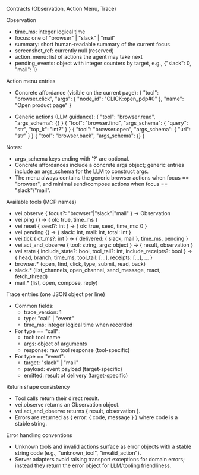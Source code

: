 Contracts (Observation, Action Menu, Trace)

Observation
- time_ms: integer logical time
- focus: one of "browser" | "slack" | "mail"
- summary: short human-readable summary of the current focus
- screenshot_ref: currently null (reserved)
- action_menu: list of actions the agent may take next
- pending_events: object with integer counters by target, e.g., {"slack": 0, "mail": 1}

Action menu entries
- Concrete affordance (visible on the current page):
  { "tool": "browser.click", "args": { "node_id": "CLICK:open_pdp#0" }, "name": "Open product page" }

- Generic actions (LLM guidance):
  { "tool": "browser.read", "args_schema": {} }
  { "tool": "browser.find", "args_schema": { "query": "str", "top_k": "int?" } }
  { "tool": "browser.open", "args_schema": { "url": "str" } }
  { "tool": "browser.back", "args_schema": {} }

Notes:
- args_schema keys ending with '?' are optional.
- Concrete affordances include a concrete args object; generic entries include an args_schema for the LLM to construct args.
- The menu always contains the generic browser actions when focus == "browser", and minimal send/compose actions when focus == "slack"/"mail".

Available tools (MCP names)
- vei.observe { focus?: "browser"|"slack"|"mail" } -> Observation
- vei.ping {} -> { ok: true, time_ms }
- vei.reset { seed?: int } -> { ok: true, seed, time_ms: 0 }
- vei.pending {} -> { slack: int, mail: int, total: int }
- vei.tick { dt_ms?: int } -> { delivered: { slack, mail }, time_ms, pending }
- vei.act_and_observe { tool: string, args: object } -> { result, observation }
- vei.state { include_state?: bool, tool_tail?: int, include_receipts?: bool } -> { head, branch, time_ms, tool_tail: [...], receipts: [...], ... }
- browser.* (open, find, click, type, submit, read, back)
- slack.* (list_channels, open_channel, send_message, react, fetch_thread)
- mail.* (list, open, compose, reply)

Trace entries (one JSON object per line)
- Common fields:
  - trace_version: 1
  - type: "call" | "event"
  - time_ms: integer logical time when recorded
- For type == "call":
  - tool: tool name
  - args: object of arguments
  - response: raw tool response (tool-specific)
- For type == "event":
  - target: "slack" | "mail"
  - payload: event payload (target-specific)
  - emitted: result of delivery (target-specific)

Return shape consistency
- Tool calls return their direct result.
- vei.observe returns an Observation object.
- vei.act_and_observe returns { result, observation }.
- Errors are returned as { error: { code, message } } where code is a stable string.

Error handling conventions
- Unknown tools and invalid actions surface as error objects with a stable string code (e.g., "unknown_tool", "invalid_action").
- Server adapters avoid raising transport exceptions for domain errors; instead they return the error object for LLM/tooling friendliness.
